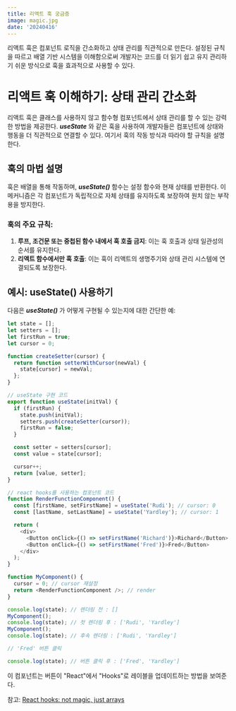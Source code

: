 ```yaml
---
title: 리액트 훅 궁금증
image: magic.jpg
date: '20240416'
---
```


리액트 훅은 컴포넌트 로직을 간소화하고 상태 관리를 직관적으로 만든다. 설정된 규칙을 따르고 배열 기반 시스템을 이해함으로써 개발자는 코드를 더 읽기 쉽고 유지 관리하기 쉬운 방식으로 훅을 효과적으로 사용할 수 있다.

# 리액트 훅 이해하기: 상태 관리 간소화

리액트 훅은 클래스를 사용하지 않고 함수형 컴포넌트에서 상태 관리를 할 수 있는 강력한 방법을 제공한다. _**useState**_ 와 같은 훅을 사용하여 개발자들은 컴포넌트에 상태와 행동을 더 직관적으로 연결할 수 있다. 여기서 훅의 작동 방식과 따라야 할 규칙을 설명한다.

## 훅의 마법 설명

훅은 배열을 통해 작동하며, _**useState()**_ 함수는 설정 함수와 현재 상태를 반환한다. 이 메커니즘은 각 컴포넌트가 독립적으로 자체 상태를 유지하도록 보장하여 원치 않는 부작용을 방지한다.

### 훅의 주요 규칙:

1. **루프, 조건문 또는 중첩된 함수 내에서 훅 호출 금지**: 이는 훅 호출과 상태 일관성의 순서를 유지한다.
2. **리액트 함수에서만 훅 호출**: 이는 훅이 리액트의 생명주기와 상태 관리 시스템에 연결되도록 보장한다.

## 예시: **useState()** 사용하기

다음은 _**useState()**_ 가 어떻게 구현될 수 있는지에 대한 간단한 예:

```js
let state = [];
let setters = [];
let firstRun = true;
let cursor = 0;

function createSetter(cursor) {
  return function setterWithCursor(newVal) {
    state[cursor] = newVal;
  };
}

// useState 구현 코드
export function useState(initVal) {
  if (firstRun) {
    state.push(initVal);
    setters.push(createSetter(cursor));
    firstRun = false;
  }

  const setter = setters[cursor];
  const value = state[cursor];

  cursor++;
  return [value, setter];
}

// react hooks를 사용하는 컴포넌트 코드
function RenderFunctionComponent() {
  const [firstName, setFirstName] = useState('Rudi'); // cursor: 0
  const [lastName, setLastName] = useState('Yardley'); // cursor: 1

  return (
    <div>
      <Button onClick={() => setFirstName('Richard')}>Richard</Button>
      <Button onClick={() => setFirstName('Fred')}>Fred</Button>
    </div>
  );
}

function MyComponent() {
  cursor = 0; // cursor 재설정
  return <RenderFunctionComponent />; // render
}

console.log(state); // 렌더링 전 : []
MyComponent();
console.log(state); // 첫 렌더링 후 : ['Rudi', 'Yardley']
MyComponent();
console.log(state); // 후속 렌더링 : ['Rudi', 'Yardley']

// 'Fred' 버튼 클릭

console.log(state); // 버튼 클릭 후 : ['Fred', 'Yardley']
```

이 컴포넌트는 버튼이 "React"에서 "Hooks"로 레이블을 업데이트하는 방법을 보여준다.

참고: [React hooks: not magic, just arrays](https://medium.com/@ryardley/react-hooks-not-magic-just-arrays-cd4f1857236e)
